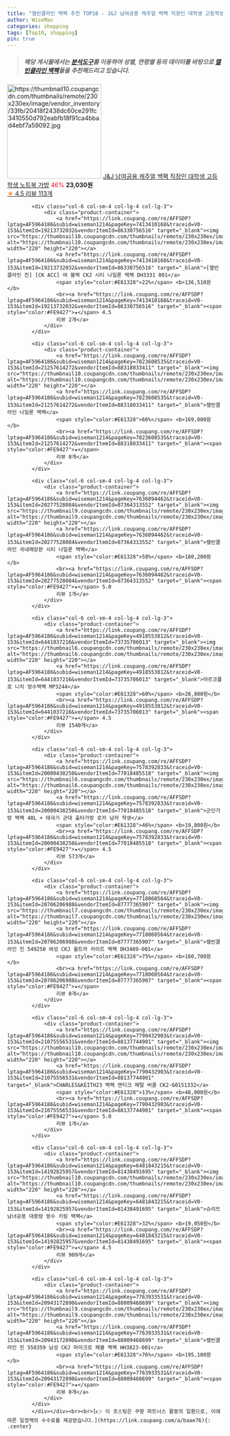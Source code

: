 ```yaml
---
title: "캘빈클라인 백팩 추천 TOP10 - J&J 남여공용 캐주얼 백팩 직장인 대학생 고등학생 노트북 가방"
author: WiseMan
categories: shopping
tags: [Top10, shopping]
pin: true
---
```


> ##### 해당 게시물에서는 [**분석도구**](https://itemscout.io/)를 이용하여 **성별**, **연령별** 등의 데이터를 바탕으로 [**캘빈클라인 백팩**](https://link.coupang.com/a/baae76)들을 추천해드리고 있습니다.
<div class="container"><div class="row">
            <div class="col-6 col-sm-4 col-lg-4 col-lg-3">
                <div class="product-container">
                    <a href="https://link.coupang.com/re/AFFSDP?lptag=AF5964186&subid=wiseman1214&pageKey=7372819733&traceid=V0-153&itemId=19022850861&vendorItemId=86252306565" target="_blank"><img src="https://thumbnail10.coupangcdn.com/thumbnails/remote/230x230ex/image/vendor_inventory/33fb/20418f2438dc60ce291fc3410550d792eabfb18f91ca4bbad4ebf7a59092.jpg" alt="https://thumbnail10.coupangcdn.com/thumbnails/remote/230x230ex/image/vendor_inventory/33fb/20418f2438dc60ce291fc3410550d792eabfb18f91ca4bbad4ebf7a59092.jpg" width="220" height="220"></a>
                    <a href="https://link.coupang.com/re/AFFSDP?lptag=AF5964186&subid=wiseman1214&pageKey=7372819733&traceid=V0-153&itemId=19022850861&vendorItemId=86252306565" target="_blank">J&J 남여공용 캐주얼 백팩 직장인 대학생 고등학생 노트북 가방</a>
                    <span style="color:#E61328">46%</span> <b>23,030원</b>
                    <br><a href="https://link.coupang.com/re/AFFSDP?lptag=AF5964186&subid=wiseman1214&pageKey=7372819733&traceid=V0-153&itemId=19022850861&vendorItemId=86252306565" target="_blank"><span style="color:#FE9427">★</span> 4.5
                    리뷰 113개</a>
                </div>
            </div>
            
            <div class="col-6 col-sm-4 col-lg-4 col-lg-3">
                <div class="product-container">
                    <a href="https://link.coupang.com/re/AFFSDP?lptag=AF5964186&subid=wiseman1214&pageKey=7413410168&traceid=V0-153&itemId=19213732032&vendorItemId=86330756516" target="_blank"><img src="https://thumbnail10.coupangcdn.com/thumbnails/remote/230x230ex/image/vendor_inventory/b82a/b1d84765887e902f740a9562d6cbf61923ca90eb889df1ed3a6300db2aee.jpg" alt="https://thumbnail10.coupangcdn.com/thumbnails/remote/230x230ex/image/vendor_inventory/b82a/b1d84765887e902f740a9562d6cbf61923ca90eb889df1ed3a6300db2aee.jpg" width="220" height="220"></a>
                    <a href="https://link.coupang.com/re/AFFSDP?lptag=AF5964186&subid=wiseman1214&pageKey=7413410168&traceid=V0-153&itemId=19213732032&vendorItemId=86330756516" target="_blank">[캘빈클라인 진] [CK ACC] 여 블랙 CKJ 시티 나일론 백팩 DH3331 001</a>
                    <span style="color:#E61328">22%</span> <b>136,510원</b>
                    <br><a href="https://link.coupang.com/re/AFFSDP?lptag=AF5964186&subid=wiseman1214&pageKey=7413410168&traceid=V0-153&itemId=19213732032&vendorItemId=86330756516" target="_blank"><span style="color:#FE9427">★</span> 4.5
                    리뷰 2개</a>
                </div>
            </div>
            
            <div class="col-6 col-sm-4 col-lg-4 col-lg-3">
                <div class="product-container">
                    <a href="https://link.coupang.com/re/AFFSDP?lptag=AF5964186&subid=wiseman1214&pageKey=7823608535&traceid=V0-153&itemId=21257614272&vendorItemId=88318033411" target="_blank"><img src="https://thumbnail10.coupangcdn.com/thumbnails/remote/230x230ex/image/vendor_inventory/4466/77c158a93c54cffb7da7776b91ada320f344d4042576cf88f2f2814230f9.jpg" alt="https://thumbnail10.coupangcdn.com/thumbnails/remote/230x230ex/image/vendor_inventory/4466/77c158a93c54cffb7da7776b91ada320f344d4042576cf88f2f2814230f9.jpg" width="220" height="220"></a>
                    <a href="https://link.coupang.com/re/AFFSDP?lptag=AF5964186&subid=wiseman1214&pageKey=7823608535&traceid=V0-153&itemId=21257614272&vendorItemId=88318033411" target="_blank">캘빈클라인 나일론 백팩</a>
                    <span style="color:#E61328">66%</span> <b>169,000원</b>
                    <br><a href="https://link.coupang.com/re/AFFSDP?lptag=AF5964186&subid=wiseman1214&pageKey=7823608535&traceid=V0-153&itemId=21257614272&vendorItemId=88318033411" target="_blank"><span style="color:#FE9427">★</span> 
                    리뷰 0개</a>
                </div>
            </div>
            
            <div class="col-6 col-sm-4 col-lg-4 col-lg-3">
                <div class="product-container">
                    <a href="https://link.coupang.com/re/AFFSDP?lptag=AF5964186&subid=wiseman1214&pageKey=7636094462&traceid=V0-153&itemId=20277528084&vendorItemId=87364313552" target="_blank"><img src="https://thumbnail9.coupangcdn.com/thumbnails/remote/230x230ex/image/vendor_inventory/2462/b8c1f8a27b2363091655a6d58fe1ffc05909f0e1019091d18d87d07e0302.jpg" alt="https://thumbnail9.coupangcdn.com/thumbnails/remote/230x230ex/image/vendor_inventory/2462/b8c1f8a27b2363091655a6d58fe1ffc05909f0e1019091d18d87d07e0302.jpg" width="220" height="220"></a>
                    <a href="https://link.coupang.com/re/AFFSDP?lptag=AF5964186&subid=wiseman1214&pageKey=7636094462&traceid=V0-153&itemId=20277528084&vendorItemId=87364313552" target="_blank">캘빈클라인 국내매장판 시티 나일론 백팩</a>
                    <span style="color:#E61328">58%</span> <b>180,200원</b>
                    <br><a href="https://link.coupang.com/re/AFFSDP?lptag=AF5964186&subid=wiseman1214&pageKey=7636094462&traceid=V0-153&itemId=20277528084&vendorItemId=87364313552" target="_blank"><span style="color:#FE9427">★</span> 5.0
                    리뷰 1개</a>
                </div>
            </div>
            
            <div class="col-6 col-sm-4 col-lg-4 col-lg-3">
                <div class="product-container">
                    <a href="https://link.coupang.com/re/AFFSDP?lptag=AF5964186&subid=wiseman1214&pageKey=4918553812&traceid=V0-153&itemId=6441037216&vendorItemId=73735706013" target="_blank"><img src="https://thumbnail6.coupangcdn.com/thumbnails/remote/230x230ex/image/rs_quotation_api/dkvee0fk/3dc71f1e5b75431eae24c3031abf42d5.jpg" alt="https://thumbnail6.coupangcdn.com/thumbnails/remote/230x230ex/image/rs_quotation_api/dkvee0fk/3dc71f1e5b75431eae24c3031abf42d5.jpg" width="220" height="220"></a>
                    <a href="https://link.coupang.com/re/AFFSDP?lptag=AF5964186&subid=wiseman1214&pageKey=4918553812&traceid=V0-153&itemId=6441037216&vendorItemId=73735706013" target="_blank">마르코폴로 니치 방수백팩 MP3244</a>
                    <span style="color:#E61328">60%</span> <b>28,800원</b>
                    <br><a href="https://link.coupang.com/re/AFFSDP?lptag=AF5964186&subid=wiseman1214&pageKey=4918553812&traceid=V0-153&itemId=6441037216&vendorItemId=73735706013" target="_blank"><span style="color:#FE9427">★</span> 4.5
                    리뷰 1540개</a>
                </div>
            </div>
            
            <div class="col-6 col-sm-4 col-lg-4 col-lg-3">
                <div class="product-container">
                    <a href="https://link.coupang.com/re/AFFSDP?lptag=AF5964186&subid=wiseman1214&pageKey=7578392833&traceid=V0-153&itemId=20000438250&vendorItemId=77018485518" target="_blank"><img src="https://thumbnail6.coupangcdn.com/thumbnails/remote/230x230ex/image/vendor_inventory/e908/92f5e0e632524e940f1aee2f4c7268989a8be5f29404c0207d3d7b585976.jpg" alt="https://thumbnail6.coupangcdn.com/thumbnails/remote/230x230ex/image/vendor_inventory/e908/92f5e0e632524e940f1aee2f4c7268989a8be5f29404c0207d3d7b585976.jpg" width="220" height="220"></a>
                    <a href="https://link.coupang.com/re/AFFSDP?lptag=AF5964186&subid=wiseman1214&pageKey=7578392833&traceid=V0-153&itemId=20000438250&vendorItemId=77018485518" target="_blank">군인가방 백팩 40L + 태극기 군대 출타가방 로카 남자 학생</a>
                    <span style="color:#E61328">46%</span> <b>19,800원</b>
                    <br><a href="https://link.coupang.com/re/AFFSDP?lptag=AF5964186&subid=wiseman1214&pageKey=7578392833&traceid=V0-153&itemId=20000438250&vendorItemId=77018485518" target="_blank"><span style="color:#FE9427">★</span> 4.5
                    리뷰 573개</a>
                </div>
            </div>
            
            <div class="col-6 col-sm-4 col-lg-4 col-lg-3">
                <div class="product-container">
                    <a href="https://link.coupang.com/re/AFFSDP?lptag=AF5964186&subid=wiseman1214&pageKey=7718060564&traceid=V0-153&itemId=20706206988&vendorItemId=87777365907" target="_blank"><img src="https://thumbnail7.coupangcdn.com/thumbnails/remote/230x230ex/image/vendor_inventory/46d6/1e5def6012d2206f708c8c2645b31bf1b70b5f41f72eeb1fa2d881ff9567.jpg" alt="https://thumbnail7.coupangcdn.com/thumbnails/remote/230x230ex/image/vendor_inventory/46d6/1e5def6012d2206f708c8c2645b31bf1b70b5f41f72eeb1fa2d881ff9567.jpg" width="220" height="220"></a>
                    <a href="https://link.coupang.com/re/AFFSDP?lptag=AF5964186&subid=wiseman1214&pageKey=7718060564&traceid=V0-153&itemId=20706206988&vendorItemId=87777365907" target="_blank">캘빈클라인 진 549250 여성 CKJ 울트라 라이트 백팩 DH3489-001</a>
                    <span style="color:#E61328">75%</span> <b>160,700원</b>
                    <br><a href="https://link.coupang.com/re/AFFSDP?lptag=AF5964186&subid=wiseman1214&pageKey=7718060564&traceid=V0-153&itemId=20706206988&vendorItemId=87777365907" target="_blank"><span style="color:#FE9427">★</span> 
                    리뷰 0개</a>
                </div>
            </div>
            
            <div class="col-6 col-sm-4 col-lg-4 col-lg-3">
                <div class="product-container">
                    <a href="https://link.coupang.com/re/AFFSDP?lptag=AF5964186&subid=wiseman1214&pageKey=7790432903&traceid=V0-153&itemId=21075556531&vendorItemId=88137744901" target="_blank"><img src="https://thumbnail10.coupangcdn.com/thumbnails/remote/230x230ex/image/vendor_inventory/ba83/1e6e6d2446b8714bdeb0e75666a77e2ac8479a4f1e642e4747b532b25d74.jpg" alt="https://thumbnail10.coupangcdn.com/thumbnails/remote/230x230ex/image/vendor_inventory/ba83/1e6e6d2446b8714bdeb0e75666a77e2ac8479a4f1e642e4747b532b25d74.jpg" width="220" height="220"></a>
                    <a href="https://link.coupang.com/re/AFFSDP?lptag=AF5964186&subid=wiseman1214&pageKey=7790432903&traceid=V0-153&itemId=21075556531&vendorItemId=88137744901" target="_blank">CHARLES&KEITH23 백팩 앤티크 메탈 버클 CK2-60151332</a>
                    <span style="color:#E61328">13%</span> <b>48,000원</b>
                    <br><a href="https://link.coupang.com/re/AFFSDP?lptag=AF5964186&subid=wiseman1214&pageKey=7790432903&traceid=V0-153&itemId=21075556531&vendorItemId=88137744901" target="_blank"><span style="color:#FE9427">★</span> 5.0
                    리뷰 1개</a>
                </div>
            </div>
            
            <div class="col-6 col-sm-4 col-lg-4 col-lg-3">
                <div class="product-container">
                    <a href="https://link.coupang.com/re/AFFSDP?lptag=AF5964186&subid=wiseman1214&pageKey=6481843215&traceid=V0-153&itemId=14192825957&vendorItemId=81438491695" target="_blank"><img src="https://thumbnail10.coupangcdn.com/thumbnails/remote/230x230ex/image/vendor_inventory/f375/8429104371cc84040d4d84b302f79c9ef26fdbf56c7944fe4165ea6fade3.png" alt="https://thumbnail10.coupangcdn.com/thumbnails/remote/230x230ex/image/vendor_inventory/f375/8429104371cc84040d4d84b302f79c9ef26fdbf56c7944fe4165ea6fade3.png" width="220" height="220"></a>
                    <a href="https://link.coupang.com/re/AFFSDP?lptag=AF5964186&subid=wiseman1214&pageKey=6481843215&traceid=V0-153&itemId=14192825957&vendorItemId=81438491695" target="_blank">슈리뜨 남녀공용 대용량 방수 키링 백팩</a>
                    <span style="color:#E61328">32%</span> <b>19,050원</b>
                    <br><a href="https://link.coupang.com/re/AFFSDP?lptag=AF5964186&subid=wiseman1214&pageKey=6481843215&traceid=V0-153&itemId=14192825957&vendorItemId=81438491695" target="_blank"><span style="color:#FE9427">★</span> 4.5
                    리뷰 909개</a>
                </div>
            </div>
            
            <div class="col-6 col-sm-4 col-lg-4 col-lg-3">
                <div class="product-container">
                    <a href="https://link.coupang.com/re/AFFSDP?lptag=AF5964186&subid=wiseman1214&pageKey=7763933531&traceid=V0-153&itemId=20943172890&vendorItemId=88009468699" target="_blank"><img src="https://thumbnail9.coupangcdn.com/thumbnails/remote/230x230ex/image/vendor_inventory/80d4/7a71cd8f20bd14001055f4ba3dd22e3135144b8c0a1dd53d8e8dea55fbad.jpg" alt="https://thumbnail9.coupangcdn.com/thumbnails/remote/230x230ex/image/vendor_inventory/80d4/7a71cd8f20bd14001055f4ba3dd22e3135144b8c0a1dd53d8e8dea55fbad.jpg" width="220" height="220"></a>
                    <a href="https://link.coupang.com/re/AFFSDP?lptag=AF5964186&subid=wiseman1214&pageKey=7763933531&traceid=V0-153&itemId=20943172890&vendorItemId=88009468699" target="_blank">캘빈클라인 진 558359 남성 CKJ 마이크로 페블 백팩 HH3823-001</a>
                    <span style="color:#E61328">76%</span> <b>195,100원</b>
                    <br><a href="https://link.coupang.com/re/AFFSDP?lptag=AF5964186&subid=wiseman1214&pageKey=7763933531&traceid=V0-153&itemId=20943172890&vendorItemId=88009468699" target="_blank"><span style="color:#FE9427">★</span> 
                    리뷰 0개</a>
                </div>
            </div>
            </div></div><br><br>[👉 이 포스팅은 쿠팡 파트너스 활동의 일환으로, 이에 따른 일정액의 수수료를 제공받습니다.](https://link.coupang.com/a/baae76){: .center}